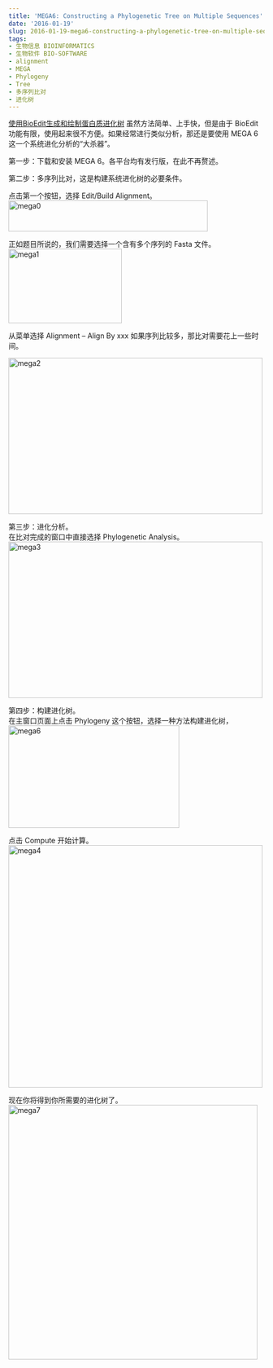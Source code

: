 ```yaml
---
title: 'MEGA6: Constructing a Phylogenetic Tree on Multiple Sequences'
date: '2016-01-19'
slug: 2016-01-19-mega6-constructing-a-phylogenetic-tree-on-multiple-sequences
tags:
- 生物信息 BIOINFORMATICS
- 生物软件 BIO-SOFTWARE
- alignment
- MEGA
- Phylogeny
- Tree
- 多序列比对
- 进化树
---
```



[使用BioEdit生成和绘制蛋白质进化树](http://bio-spring.top/bioedit-tree/)
虽然方法简单、上手快，但是由于 BioEdit
功能有限，使用起来很不方便。如果经常进行类似分析，那还是要使用 MEGA 6
这一个系统进化分析的“大杀器”。

第一步：下载和安装 MEGA 6。各平台均有发行版，在此不再赘述。

第二步：多序列比对，这是构建系统进化树的必要条件。

点击第一个按钮，选择 Edit/Build Alignment。  
<img src="http://bio-spring.top/wp-content/uploads/2016/01/mega0.png" class="alignnone size-full wp-image-782" width="392" height="61" alt="mega0" />

正如题目所说的，我们需要选择一个含有多个序列的 Fasta 文件。  
<img src="http://bio-spring.top/wp-content/uploads/2016/01/mega1.png" class="alignnone size-full wp-image-784" width="223" height="146" alt="mega1" />

从菜单选择 Alignment – Align By xxx
如果序列比较多，那比对需要花上一些时间。

<img src="http://bio-spring.top/wp-content/uploads/2016/01/mega2-500x307.png" class="alignnone size-medium wp-image-785" sizes="(max-width: 500px) 100vw, 500px" srcset="http://bio-spring.top/wp-content/uploads/2016/01/mega2-500x307.png 500w, http://bio-spring.top/wp-content/uploads/2016/01/mega2.png 753w" width="500" height="307" alt="mega2" />

第三步：进化分析。  
在比对完成的窗口中直接选择 Phylogenetic Analysis。  
<img src="http://bio-spring.top/wp-content/uploads/2016/01/mega3-500x307.png" class="alignnone size-medium wp-image-781" sizes="(max-width: 500px) 100vw, 500px" srcset="http://bio-spring.top/wp-content/uploads/2016/01/mega3-500x307.png 500w, http://bio-spring.top/wp-content/uploads/2016/01/mega3.png 753w" width="500" height="307" alt="mega3" />

第四步：构建进化树。  
在主窗口页面上点击 Phylogeny 这个按钮，选择一种方法构建进化树，  
<img src="http://bio-spring.top/wp-content/uploads/2016/01/mega6.png" class="alignnone size-full wp-image-783" width="336" height="201" alt="mega6" />

点击 Compute 开始计算。  
<img src="http://bio-spring.top/wp-content/uploads/2016/01/mega4-500x476.png" class="alignnone size-medium wp-image-779" sizes="(max-width: 500px) 100vw, 500px" srcset="http://bio-spring.top/wp-content/uploads/2016/01/mega4-500x476.png 500w, http://bio-spring.top/wp-content/uploads/2016/01/mega4.png 504w" width="500" height="476" alt="mega4" />

现在你将得到你所需要的进化树了。  
<img src="http://bio-spring.top/wp-content/uploads/2016/01/mega7-490x500.png" class="alignnone size-medium wp-image-780" sizes="(max-width: 490px) 100vw, 490px" srcset="http://bio-spring.top/wp-content/uploads/2016/01/mega7-490x500.png 490w, http://bio-spring.top/wp-content/uploads/2016/01/mega7.png 540w" width="490" height="500" alt="mega7" />
